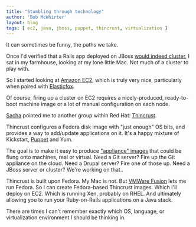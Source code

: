 ```yaml
---
title: "Stumbling through technology"
author: 'Bob McWhirter'
layout: blog
tags: [ ec2, java, jboss, puppet, thincrust, virtualization ]
---
```

It can sometimes be funny, the paths we take.

Once I'd verified that a Rails app deployed on JBoss <a title="Clustering Rails on JBoss" href="/blog/jbor-will-it-cluster">would indeed cluster</a>, I sat in my farmhouse, looking at my lone little Mac.  Not much of a cluster to play with.

So I started looking at <a title="Amazon EC2" href="http://aws.amazon.com/ec2/">Amazon EC2</a>, which is truly very nice, particularly when paired with <a title="Elasticfox happiness" href="/blog/elasticfox-osx-and-iterm">Elasticfox</a>.

Of course, firing up a cluster on EC2 requires a nicely-produced, ready-to-boot machine image or a lot of manual configuration on each node.

<a title="Sacha's blog" href="http://sacha.labourey.com/">Sacha</a> pointed me to another group within Red Hat: <a title="Thincrust" href="http://thincrust.net/">Thincrust</a>.

Thincrust configures a Fedora disk image with "just enough" OS bits, and provides a way to add/update applications on it.  It's a happy mixture of Kickstart, <a title="Puppet" href="http://reductivelabs.com/projects/puppet/">Puppet</a> and Yum.

The goal is to make it easy to produce <a title="Example Thincrust appliances" href="http://thincrust.net/ace-examples.html">"appliance" images</a> that could be flung onto machines, real or virtual.  Need a Git server?  Fire up the Git appliance on the cloud.  Need a Drupal server?  Fire one of those up.  Need a JBoss server or cluster?  We're working on that..

Thincrust is built upon Fedora.  My Mac is not.  But <a title="VMWare Fusion" href="http://www.vmware.com/products/fusion/">VMWare Fusion</a> lets me run Fedora.  So I can create Fedora-based Thincrust images.  Which I'll deploy on EC2.  Which is running Xen, probably on RHEL.  And ultimately allowing you to run your Ruby-on-Rails applications on a Java stack.

There are times I can't remember exactly which OS, language, or virtualization environment I should be thinking in.
